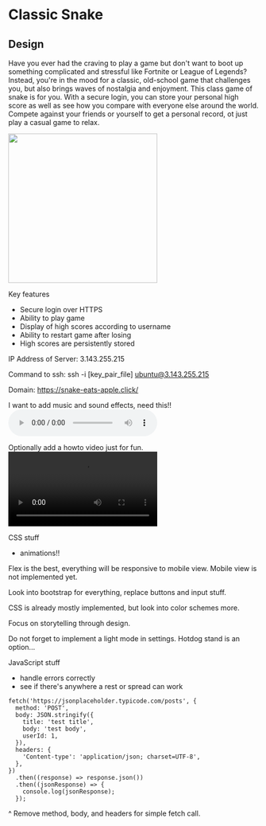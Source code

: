 # Classic Snake

## Design

Have you ever had the craving to play a game but don't want to boot up something complicated and stressful like Fortnite or League of Legends? Instead, you're in the mood for a classic, old-school game that challenges you, but also brings waves of nostalgia and enjoyment. This class game of snake is for you. With a secure login, you can store your personal high score as well as see how you compare with everyone else around the world. Compete against your friends or yourself to get a personal record, ot just play a casual game to relax.

<img width="300" height="300" alt="" src="https://user-images.githubusercontent.com/2433219/94984424-044e0a80-0509-11eb-903a-c114d5b6f061.png">

Key features

- Secure login over HTTPS
- Ability to play game
- Display of high scores according to username
- Ability to restart game after losing
- High scores are persistently stored

IP Address of Server: 3.143.255.215

Command to ssh: ssh -i [key_pair_file] ubuntu@3.143.255.215

Domain: https://snake-eats-apple.click/

I want to add music and sound effects, need this!!
<audio controls loop src="https://github.com/webprogramming260/.github/blob/main/profile/html/media/htmlAudio.mp3?raw=true"></audio>

Optionally add a howto video just for fun.
<video controls width="300"> <source src="https://commondatastorage.googleapis.com/gtv-videos-bucket/sample/BigBuckBunny.mp4" /></video>

CSS stuff

- animations!!

Flex is the best, everything will be responsive to mobile view. Mobile view is not implemented yet.

Look into bootstrap for everything, replace buttons and input stuff.

CSS is already mostly implemented, but look into color schemes more.

Focus on storytelling through design.

Do not forget to implement a light mode in settings. Hotdog stand is an option...

JavaScript stuff
- handle errors correctly
- see if there's anywhere a rest or spread can work

```
fetch('https://jsonplaceholder.typicode.com/posts', {
  method: 'POST',
  body: JSON.stringify({
    title: 'test title',
    body: 'test body',
    userId: 1,
  }),
  headers: {
    'Content-type': 'application/json; charset=UTF-8',
  },
})
  .then((response) => response.json())
  .then((jsonResponse) => {
    console.log(jsonResponse);
  });
```
  
^ Remove method, body, and headers for simple fetch call.
